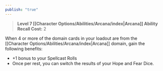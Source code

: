 ```yaml
---
publish: "true"
---
```

> **Level 7 [[Character Options/Abilities/Arcana/index|Arcana]] Ability**
> **Recall Cost:** 2

When 4 or more of the domain cards in your loadout are from the [[Character Options/Abilities/Arcana/index|Arcana]] domain, gain the following benefits:

- +1 bonus to your Spellcast Rolls
- Once per rest, you can switch the results of your Hope and Fear Dice.
